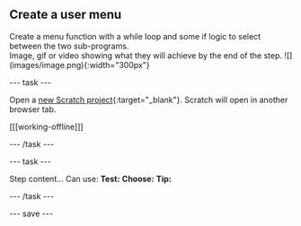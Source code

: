 ## Create a user menu

<div style="display: flex; flex-wrap: wrap">
<div style="flex-basis: 200px; flex-grow: 1; margin-right: 15px;">
Create a menu function with a while loop and some if logic to select between the two sub-programs.
</div>
<div>
Image, gif or video showing what they will achieve by the end of the step. ![](images/image.png){:width="300px"}
</div>
</div>

--- task ---

Open a [new Scratch project](http://rpf.io/scratch-new){:target="_blank"}. Scratch will open in another browser tab.

[[[working-offline]]]

--- /task ---

--- task ---

Step content... 
Can use:
**Test:**
**Choose:**
**Tip:**

--- /task ---

--- save ---